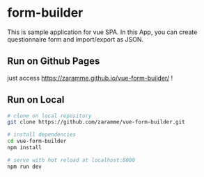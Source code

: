 # form-builder

This is sample application for vue SPA.
In this App, you can create questionnaire form and import/export as JSON.

## Run on Github Pages

just access https://zaramme.github.io/vue-form-builder/ !

## Run on Local

``` bash
# clone on local repository 
git clone https://github.com/zaramme/vue-form-builder.git

# install dependencies
cd vue-form-builder 
npm install

# serve with hot reload at localhost:8080
npm run dev
```

